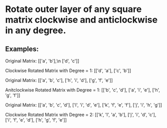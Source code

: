 # Rotate outer layer of any square matrix clockwise and anticlockwise in any degree.

## Examples:

Original Matrix:
[['a', 'b'],\n
 ['d', 'c']]

Clockwise Rotated Matrix with Degree = 1:
[['d', 'a'],
 ['c', 'b']]


Original Matrix:
[['a', 'b', 'c'],
 ['h', 'i', 'd'],
 ['g', 'f', 'e']]

Anitclockwise Rotated Matrix with Degree = 1:
[['b', 'c', 'd'],
 ['a', 'i', 'e'],
 ['h', 'g', 'f']]

Original Matrix:
[['a', 'b', 'c', 'd'],
 ['l', 'i', 'd', 'e'],
 ['k', 'f', 'e', 'f'],
 ['j', 'i', 'h', 'g']]

Clockwise Rotated Matrix with Degree = 2:
[['k', 'l', 'a', 'b'],
 ['j', 'i', 'd', 'c'],
 ['i', 'f', 'e', 'd'],
 ['h', 'g', 'f', 'e']]

